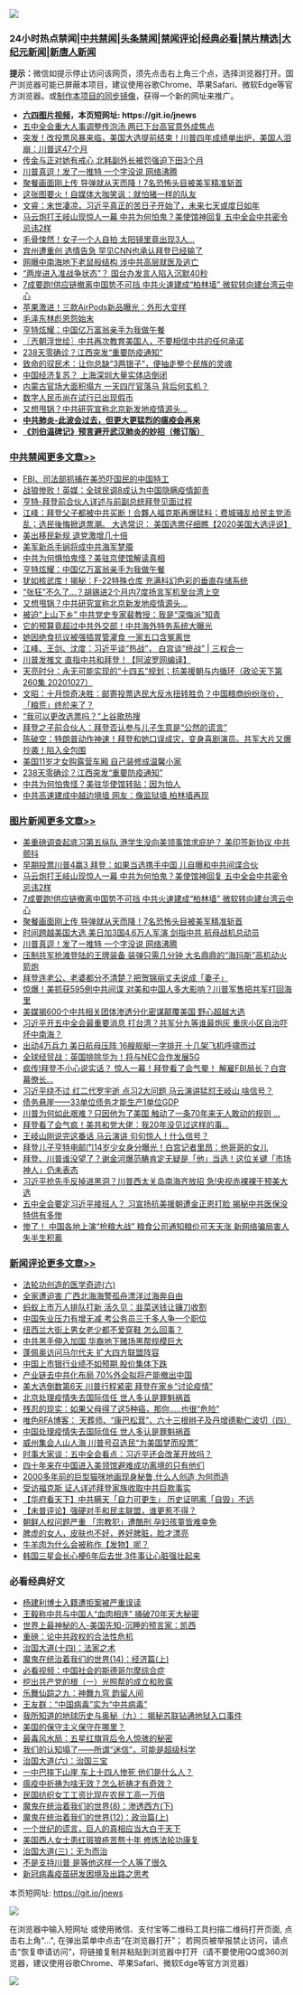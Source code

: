 ![](https://raw.githubusercontent.com/fqnews/bnews/master/64photo/fqnews-qr.jpg)

<div id="tt">
<h3>24小时热点禁闻|<a href="#%E4%B8%AD%E5%85%B1%E7%A6%81%E9%97%BB%E6%9B%B4%E5%A4%9A%E6%96%87%E7%AB%A0">中共禁闻</a>|<a href="#%E5%9B%BE%E7%89%87%E6%96%B0%E9%97%BB%E6%9B%B4%E5%A4%9A%E6%96%87%E7%AB%A0">头条禁闻</a>|<a href="#%E6%96%B0%E9%97%BB%E8%AF%84%E8%AE%BA%E6%9B%B4%E5%A4%9A%E6%96%87%E7%AB%A0">禁闻评论|<a href="#%E5%BF%85%E7%9C%8B%E7%BB%8F%E5%85%B8%E5%A5%BD%E6%96%87">经典必看|<a href="/video.md#%E7%A6%81%E7%89%87%E7%B2%BE%E9%80%89">禁片精选</a>|<a href="https://github.com/fqnews/djy/blob/master/gb/nf1351518.md#1">大纪元新闻</a>|<a href="https://github.com/fqnews/ntdtv/blob/master/gb/prog204.md#1">新唐人新闻</a></h3>
<div><b>提示：</b>微信如提示停止访问该网页，须先点击右上角三个点，选择浏览器打开。国产浏览器可能已屏蔽本项目，建议使用谷歌Chrome、苹果Safari、微软Edge等官方浏览器。或<a href="https://github.com/fqnews/bnews/blob/master/%E5%88%B6%E4%BD%9Cgit%E7%A6%81%E9%97%BB%E9%95%9C%E5%83%8F.md">制作本项目的同步镜像</a>，获得一个新的网址来推广。</div>
<ul>
<li><b><a href="http://d1.bdrive.tk/64.mp4" target="_blank">六四图片视频</a>，本页短网址: https://git.io/jnews</b></li>
<li><a href="/cnnews/20201028/1421605.md">五中全会重大人事调整传泡汤 两已下台高官意外成焦点</a></li>
<li><a href="/bannedvideo/20201028/1421536.md">突发！改投票风暴来临，美国大选提前结束！川普四年成绩单出炉，美国人泪崩：川普这47个月</a></li>
<li><a href="/cnnews/20201028/1421452.md">传金与正对她有戒心 北韩副外长被罚强迫下田3个月</a></li>
<li><a href="/topimagenews/20201028/1421638.md">川普真逗！发了一推特 一个字没说 网络沸腾</a></li>
<li><a href="/topimagenews/20201028/1421679.md">聚餐画面刚上传 导弹就从天而降！7名恐怖头目被美军精准斩首</a></li>
<li><a href="/cnnews/20201028/1421549.md">这张图要火！自媒体大咖笑讽：就怕猪一样的队友</a></li>
<li><a href="/bannedvideo/20201028/1421604.md">文睿：末世凄凉，习近平真正的苦日子开始了，未来七天或度日如年</a></li>
<li><a href="/topimagenews/20201028/1421820.md">马云炮打王岐山现惊人一幕 中共为何怕鬼？美使馆神回复 五中全会中共密令忌讳2样</a></li>
<li><a href="/lifebaike/20201028/1421423.md">毛骨悚然！女子一个人自拍 太阳镜里竟出现3人…</a></li>
<li><a href="/cnnews/20201028/1421657.md">宾州遭重创 选情告急 罕见CNN也承认拜登已经输了</a></li>
<li><a href="/comments/20201028/1421698.md">网曝中南海地下老鼠般结构 涉中共高层就医及逃亡</a></li>
<li><a href="/headline/20201028/1421744.md">“两岸进入准战争状态”？ 国台办发言人陷入沉默40秒</a></li>
<li><a href="/topimagenews/20201028/1421733.md">7成要跑!供应链撤离中国势不可挡 中共火速建成“柏林墙” 微软转向建台湾云中心</a></li>
<li><a href="/cnnews/20201028/1421680.md">苹果激进！三款AirPods新品曝光：外形大变样</a></li>
<li><a href="/cnnews/20201028/1421453.md">毛泽东林彪恩怨始末</a></li>
<li><a href="/cbnews/20201028/1421639.md">亨特炫耀：中国亿万富翁亲手为我做午餐</a></li>
<li><a href="/ssgc/20201028/1421437.md">〖兲朝浮世绘〗中共再次教育美国人，不要相信中共的任何承诺</a></li>
<li><a href="/cbnews/20201028/1421283.md">238天零确诊？江西突发“重要防疫通知”</a></li>
<li><a href="/baitai/20201028/1421672.md">致命的驭民术：让你总缺“3两银子”，便抽走整个民族的灵魂</a></li>
<li><a href="/bannedvideo/20201028/1421608.md">中国经济复苏？ 上海深圳大量实体店倒闭</a></li>
<li><a href="/cnnews/20201028/1421613.md">内蒙古官场大面积塌方 一天四厅官落马 背后何玄机？</a></li>
<li><a href="/headline/20201028/1421693.md">数字人民币尚在试行已出现假币</a></li>
<li><a href="/cbnews/20201028/1421584.md">又想甩锅？中共研究宣称北京新发地疫情源头…</a></li>
<li><b><a href="/comments/20200211/1275071.md" target="_blank">中共肺炎-此波会过去，但更大更猛烈的瘟疫会再来</a></b></li>
<li><b><a href="/comments/20200207/1272816.md" target="_blank">《刘伯温碑记》预言避开武汉肺炎的妙招（修订版）</a></b></li>
</ul>
</div>

<div class="catlist">
<h3><a href="/cbnews/" target="_blank">中共禁闻</a><span><a href="/cbnews/" target="_blank" rel="nofollow">更多文章>></a></span></h3>
<ul>
<li><a href="/cbnews/20201029/1421901.md" target="_blank">FBI、司法部抓捕在美恐吓国民的中国特工</a></li>
<li><a href="/cbnews/20201028/1421869.md" target="_blank">战狼惨败！英媒：全球民调8成认为中国隐瞒疫情卸责</a></li>
<li><a href="/cbnews/20201028/1421868.md" target="_blank">亨特-拜登前合伙人详述与前副总统拜登见面过程</a></li>
<li><a href="/cbnews/20201028/1421860.md" target="_blank">江峰：拜登父子都被中共买断！合夥人福克斯再爆猛料；费城骚乱给民主党添乱；选民後悔掀退票潮。 大选常识： 美国选票仔细瞧【2020美国大选评说】</a></li>
<li><a href="/cbnews/20201028/1421705.md" target="_blank">美出移民新规 退党激增几十倍</a></li>
<li><a href="/cbnews/20201028/1421734.md" target="_blank">美军新杀手锏将成中共海军梦魇</a></li>
<li><a href="/cbnews/20201028/1421690.md" target="_blank">中共为何惧怕鬼怪？美驻京使馆解读真相</a></li>
<li><a href="/cbnews/20201028/1421639.md" target="_blank">亨特炫耀：中国亿万富翁亲手为我做午餐</a></li>
<li><a href="/cbnews/20201028/1421623.md" target="_blank">犹如核武库！揭秘：F-22特殊仓库 充满科幻色彩的垂直存储系统</a></li>
<li><a href="/cbnews/20201028/1421585.md" target="_blank">“张狂”不久了…？胡锡进2个月内7度扬言军机至台湾上空</a></li>
<li><a href="/cbnews/20201028/1421584.md" target="_blank">又想甩锅？中共研究宣称北京新发地疫情源头…</a></li>
<li><a href="/cbnews/20201028/1421563.md" target="_blank">被迫“上山下乡” 中共党史专家裴教授：我是“深悔派”知青</a></li>
<li><a href="/cbnews/20201028/1421539.md" target="_blank">它的预算竟超过中共外交部！中共海外特务系统大曝光</a></li>
<li><a href="/cbnews/20201028/1421538.md" target="_blank">她因绝食抗议被强插胃管灌食 一家五口含冤离世</a></li>
<li><a href="/cbnews/20201028/1421517.md" target="_blank">江峰、王剑、沈度：习近平谈“热战”， 白宫谈“统战” | 三权合一</a></li>
<li><a href="/cbnews/20201028/1421519.md" target="_blank">川普发推文 直指中共和拜登！【阿波罗网编译】</a></li>
<li><a href="/cbnews/20201028/1421518.md" target="_blank">天亮时分：永无可能实现的“十四五”规划；抗美援朝与内循环（政论天下第260集 20201027）</a></li>
<li><a href="/cbnews/20201028/1421502.md" target="_blank">文昭：十月惊奇决胜：邮寄投票选民大反水扭转胜负？中国粮商纷纷涨价，「粮荒」终於来了？</a></li>
<li><a href="/cbnews/20201028/1421495.md" target="_blank">“我可以更改选票吗？”上谷歌热搜</a></li>
<li><a href="/cbnews/20201028/1421494.md" target="_blank">拜登之子前合伙人：拜登否认参与儿子生意是“公然的谎言”</a></li>
<li><a href="/cbnews/20201028/1421479.md" target="_blank">陈破空：特朗普动作神速！拜登和她口误成灾，变身喜剧演员。共军大片又爆抄袭！陷入全包围</a></li>
<li><a href="/cbnews/20201028/1421443.md" target="_blank">美国11岁才女购露营车厢 自己装修成温馨小家</a></li>
<li><a href="/cbnews/20201028/1421283.md" target="_blank">238天零确诊？江西突发“重要防疫通知”</a></li>
<li><a href="/cbnews/20201028/1421393.md" target="_blank">中共为何怕鬼怪？美驻华使馆转贴：因为怕人</a></li>
<li><a href="/cbnews/20201028/1421392.md" target="_blank">中共高速建成中越边境墙 网友：像监狱墙 柏林墙再现</a></li>

</ul>
</div>
<div class="catlist">
<h3><a href="/topimagenews/" target="_blank">图片新闻</a><span><a href="/topimagenews/" target="_blank" rel="nofollow">更多文章>></a></span></h3>
<ul>
<li><a href="/topimagenews/20201029/1421907.md" target="_blank">美重磅调查起底习第五纵队 港学生没向美领事馆求庇护？ 美印签新协议 中共颤抖</a></li>
<li><a href="/topimagenews/20201029/1421896.md" target="_blank">早期投票川普4赢3 拜登：如果当选携手中国 儿自曝和中共间谍合伙</a></li>
<li><a href="/topimagenews/20201028/1421820.md" target="_blank">马云炮打王岐山现惊人一幕 中共为何怕鬼？美使馆神回复 五中全会中共密令忌讳2样</a></li>
<li><a href="/topimagenews/20201028/1421733.md" target="_blank">7成要跑!供应链撤离中国势不可挡 中共火速建成“柏林墙” 微软转向建台湾云中心</a></li>
<li><a href="/topimagenews/20201028/1421679.md" target="_blank">聚餐画面刚上传 导弹就从天而降！7名恐怖头目被美军精准斩首</a></li>
<li><a href="/topimagenews/20201028/1421678.md" target="_blank">时间跨越美国大选 美日加3国4.6万人军演 剑指中共 航母战机总动员</a></li>
<li><a href="/topimagenews/20201028/1421638.md" target="_blank">川普真逗！发了一推特 一个字没说 网络沸腾</a></li>
<li><a href="/topimagenews/20201028/1421637.md" target="_blank">压制共军抢滩登陆的王牌装备 装弹只需几分钟 大名鼎鼎的“海玛斯”高机动火箭炮</a></li>
<li><a href="/topimagenews/20201028/1421562.md" target="_blank">拜登连老公、老婆都分不清楚？把贺锦丽丈夫说成「妻子」</a></li>
<li><a href="/topimagenews/20201028/1421324.md" target="_blank">惊爆！美抓获595例中共间谍 对美和中国人多大影响？川普军售把共军打回海里</a></li>
<li><a href="/topimagenews/20201028/1421323.md" target="_blank">美媒揭600个中共相关团体渗透分化密谋颠覆美国 野心超越大选</a></li>
<li><a href="/topimagenews/20201027/1421239.md" target="_blank">习近平开五中全会最重要消息 打台湾？共军分九等谁最炮灰 重庆小区自治吓坏中南海？</a></li>
<li><a href="/topimagenews/20201027/1420910.md" target="_blank">出动4万兵力 美日航母压阵 16艘舰艇一字排开 十几架飞机呼啸而过</a></li>
<li><a href="/topimagenews/20201027/1420728.md" target="_blank">全球经贸战：英国排除华为！将与NEC合作发展5G</a></li>
<li><a href="/topimagenews/20201026/1420667.md" target="_blank">疯传!拜登不小心说实话？ 惊人一幕！拜登看了会气晕！ 解雇FBI局长？白宫幕僚长&#8230;</a></li>
<li><a href="/topimagenews/20201026/1420612.md" target="_blank">习近平绕不过 红二代罗宇逝 点习2大问题 马云演讲猛怼王岐山 啥信号？</a></li>
<li><a href="/topimagenews/20201026/1420478.md" target="_blank">债务悬崖——33单位债务才能生产1单位GDP</a></li>
<li><a href="/topimagenews/20201026/1420441.md" target="_blank">川普为何如此艰难？只因他为了美国 触动了一条70年来无人敢动的规则 &#8230;</a></li>
<li><a href="/topimagenews/20201026/1420440.md" target="_blank">拜登看了会气疯！美共和党大佬：我20年没见过这样的事…</a></li>
<li><a href="/topimagenews/20201026/1420376.md" target="_blank">王岐山刚说完这番话 马云演讲 句句惊人！什么信号？</a></li>
<li><a href="/comments/20201026/1420284.md" target="_blank">拜登儿子亨特电邮门14岁少女身分曝光！白宫记者里昂：他哥哥的女儿</a></li>
<li><a href="/topimagenews/20201026/1420234.md" target="_blank">拜登、川普谁没望了？谢金河爆范畴肯定无疑是「他」当选！这位关键「市场神人」仍未表态</a></li>
<li><a href="/topimagenews/20201026/1420202.md" target="_blank">习近平抢先手反掉进黑洞？川普西太关岛南海齐放招 急!央视赤裸裸干预美大选</a></li>
<li><a href="/topimagenews/20201025/1420116.md" target="_blank">五中全会要定习近平接班人？ 习宣扬抗美援朝遭金正恩打脸 揭秘中共医保没特供有多惨</a></li>
<li><a href="/topimagenews/20201025/1420081.md" target="_blank">惨了！ 中国各地上演“抢粮大战” 粮食公司通知粮价可天天涨 新网络骗局害人失半生积蓄</a></li>

</ul>
</div>
<div class="catlist">
<h3><a href="/comments/" target="_blank">新闻评论</a><span><a href="/comments/" target="_blank" rel="nofollow">更多文章>></a></span></h3>
<ul>
<li><a href="/comments/20201029/1421946.md" target="_blank">法轮功创造的医学奇迹(六)</a></li>
<li><a href="/comments/20201029/1421943.md" target="_blank">全家遭迫害 广西北海海警孤舟漂洋过海奔自由</a></li>
<li><a href="/comments/20201029/1421942.md" target="_blank">蚂蚁上市万人排队打新 活久见：韭菜送钱让镰刀收割</a></li>
<li><a href="/comments/20201029/1421941.md" target="_blank">中国失业压力有增无减 考公务员三千多人争一个职位</a></li>
<li><a href="/comments/20201029/1421940.md" target="_blank">纽西兰大街上男女老少都不爱穿鞋 怎么回事？</a></li>
<li><a href="/comments/20201029/1421936.md" target="_blank">中共黑手伸入加国 华裔地下赌场黑帮规模巨大</a></li>
<li><a href="/comments/20201029/1421935.md" target="_blank">蓬佩奥访问马尔代夫 扩大四方联盟阵容</a></li>
<li><a href="/comments/20201029/1421934.md" target="_blank">中国上市银行业绩不如预期 股价集体下跌</a></li>
<li><a href="/comments/20201029/1421933.md" target="_blank">产业链去中共化布局 70%外企拟将产能撤出中国</a></li>
<li><a href="/comments/20201029/1421917.md" target="_blank">美大选倒数第6天 川普行程紧密 拜登在家乡“讨论疫情”</a></li>
<li><a href="/comments/20201029/1421906.md" target="_blank">北京处理疫情失去国际信任 世人多认是罪魁祸首</a></li>
<li><a href="/comments/20201029/1421891.md" target="_blank">残忍的现实：如果父母得了这5种癌，那你&#8230;..也很“危险”</a></li>
<li><a href="/comments/20201029/1421890.md" target="_blank">唯色RFA博客： 天葬师、“康巴松茸”、六十三根辫子及丹增德勒仁波切（四）</a></li>
<li><a href="/comments/20201028/1421861.md" target="_blank">中国处理疫情失去国际信任 世人多认是罪魁祸首</a></li>
<li><a href="/comments/20201028/1421823.md" target="_blank">威州集会人山人海 川普号召选民“为美国梦而投票”</a></li>
<li><a href="/comments/20201028/1421822.md" target="_blank">时事大家谈：五中全会看点：习近平还会改革开放吗？</a></li>
<li><a href="/comments/20201028/1421813.md" target="_blank">四十年来在中国进入美领馆避难成功离境的只有他们</a></li>
<li><a href="/comments/20201028/1421812.md" target="_blank">2000多年前的巨型猫咪地画现身秘鲁,什么人创造,为何而造</a></li>
<li><a href="/comments/20201028/1421800.md" target="_blank">受访福克斯 证人详述拜登家族收取中共巨款事实</a></li>
<li><a href="/comments/20201028/1421799.md" target="_blank">【华府看天下】中共瞒天「自力可更生」 历史证明离「自毁」不远</a></li>
<li><a href="/comments/20201028/1421770.md" target="_blank">【未普评论】强硬对手和民主联盟，谁更惹不得？</a></li>
<li><a href="/comments/20201028/1421763.md" target="_blank">朝鲜人权问题严重 「宗教犯」遭酷刑 孕妇孩童皆难幸免</a></li>
<li><a href="/comments/20201028/1421762.md" target="_blank">脾虚的女人，皮肤也不好，养好脾脏，脸才漂亮</a></li>
<li><a href="/comments/20201028/1421761.md" target="_blank">牛羊肉为什么会被称作【发物】呢？</a></li>
<li><a href="/comments/20201028/1421760.md" target="_blank">韩国三星会长心梗6年后去世,3件事让心脏强壮起来</a></li>

</ul>
</div>

<div class="catlist">
<h3>必看经典好文</h3>
<ul>
<li><a href="/comments/20201010/1411232.md" target="_blank">杨建利博士入籍遭拒案被严重误读</a></li>
<li><a href="/cbnews/20200730/1371580.md" target="_blank">王毅称中共与中国人“血肉相连” 捅破70年天大秘密</a></li>
<li><a href="/comments/20200605/783244.md" target="_blank">世界上最神秘的人-美国先知-沉睡的预言家：凯西</a></li>
<li><a href="/comments/20200705/783271.md" target="_blank">重磅：论中共政权的合法性危机</a></li>
<li><a href="/cbnews/20180320/916962.md" target="_blank">治国大道(十四)：法家之术</a></li>
<li><a href="/topimagenews/20180605/953415.md" target="_blank">魔鬼在统治着我们的世界(14)：经济篇(上)</a></li>
<li><a href="/comments/20200806/1375443.md" target="_blank">必看视频：中国社会的斯德哥尔摩综合症</a></li>
<li><a href="/comments/20200629/1352460.md" target="_blank">挖出共产党的根（一）光照帮的成立和败露</a></li>
<li><a href="/tculture/20170718/793528.md" target="_blank">乐舞仙踪之九：神舞九穹 韵留人间</a></li>
<li><a href="/comments/20200318/1295755.md" target="_blank">王友群：“中国病毒”实为“中共病毒”</a></li>
<li><a href="/topimagenews/20180325/919134.md" target="_blank">我所知道的地球历史与奥秘（九）： 揭秘苏联钻通地狱入口事件</a></li>
<li><a href="/lifebaike/20200520/1331379.md" target="_blank">美国的保守主义保守在哪里？</a></li>
<li><a href="/cbnews/20201005/1408304.md" target="_blank">最毒风水局：五星红旗背后令人惊骇的秘密</a></li>
<li><a href="/sohnews/20161029/607205.md" target="_blank">我们的认知塌了——所谓“迷信”，可能是超级科学</a></li>
<li><a href="/cbnews/20180312/913459.md" target="_blank">治国大道(六)：治国三宝</a></li>
<li><a href="/cbnews/20200611/1343057.md" target="_blank">一中巴摔下山崖 车上十四人惨死 他们是什么人？</a></li>
<li><a href="/comments/20200502/1322275.md" target="_blank">瘟疫中祈祷为啥无效？怎么祈祷才有奇效？</a></li>
<li><a href="/lifebaike/20200515/1328783.md" target="_blank">民国纺织女工工资比现在农民工高一万倍</a></li>
<li><a href="/topimagenews/20180527/948714.md" target="_blank">魔鬼在统治着我们的世界(8)：渗透西方(下)</a></li>
<li><a href="/topimagenews/20180601/951286.md" target="_blank">魔鬼在统治着我们的世界(12)：政治篇(上)</a></li>
<li><a href="/comments/20200621/1348067.md" target="_blank">一个世纪的谎言，巨人的真相应当大白于天下</a></li>
<li><a href="/comments/20190126/1070164.md" target="_blank">美国西人女士患红斑狼疮苦熬十年 修炼法轮功康复</a></li>
<li><a href="/cbnews/20180309/912114.md" target="_blank">治国大道(三)：无为而治</a></li>
<li><a href="/comments/20200716/1361654.md" target="_blank">不是支持川普 是等他这样一个人等了很久</a></li>
<li><a href="/comments/20200917/1029129.md" target="_blank">新冠病毒疫苗研发困境及出路之思考</a></li>

</ul>
</div>

本页短网址: https://git.io/jnews

![](https://raw.githubusercontent.com/fqnews/bnews/master/64photo/fqnews-qr.jpg)

在浏览器中输入短网址 或使用微信、支付宝等二维码工具扫描二维码打开页面, 点击右上角"...", 在弹出菜单中点击“在浏览器打开”； 若网页被举报禁止访问，请点击“恢复申请访问”，将链接复制并粘贴到浏览器中打开（请不要使用QQ或360浏览器，建议使用谷歌Chrome、苹果Safari、微软Edge等官方浏览器）

![](https://raw.githubusercontent.com/fqnews/bnews/master/64photo/wx.jpg)